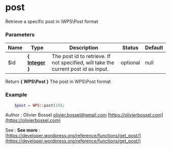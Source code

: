 # post

Retrieve a specific post in \WPS\Post format


### Parameters
Name  |  Type  |  Description  |  Status  |  Default
------------  |  ------------  |  ------------  |  ------------  |  ------------
$id  |  **{ [Integer](http://php.net/manual/en/language.types.integer.php) }**  |  The post id to retrieve. If not specified, will take the current post id as input.  |  optional  |  null

Return **{ WPS\Post }** The post in WPS\Post format

### Example
```php
	$post = WPS::post(10);
```
Author : Olivier Bossel [olivier.bossel@gmail.com](mailto:olivier.bossel@gmail.com) [https://olivierbossel.com](https://olivierbossel.com)

See : **See more** : [https://developer.wordpress.org/reference/functions/get_post/](https://developer.wordpress.org/reference/functions/get_post/)